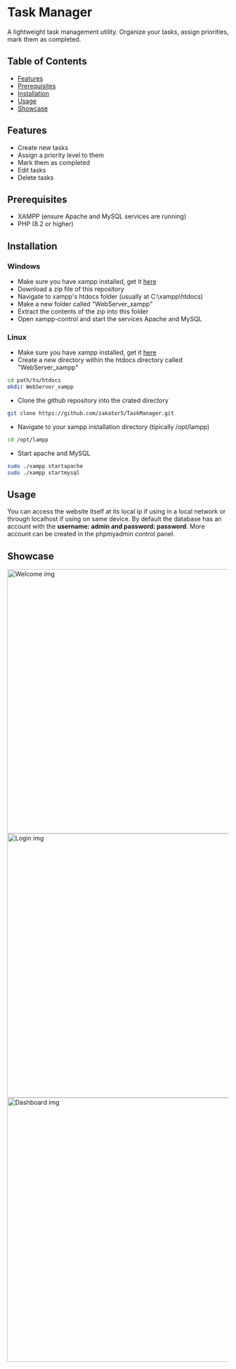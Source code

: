 # Task Manager

A lightweight task management utility. Organize your tasks, assign priorities, mark them as completed.

## Table of Contents

- [Features](#features)
- [Prerequisites](#prerequisites)
- [Installation](#installation)
- [Usage](#usage)
- [Showcase](#showcase)

## Features

- Create new tasks
- Assign a priority level to them
- Mark them as completed
- Edit tasks
- Delete tasks

## Prerequisites

- XAMPP (ensure Apache and MySQL services are running)
- PHP (8.2 or higher)

## Installation

### Windows

- Make sure you have xampp installed, get it [here](https://www.apachefriends.org)
- Download a zip file of this repository
- Navigate to xampp's htdocs folder (usually at C:\xampp\htdocs)
- Make a new folder called "WebServer_xampp"
- Extract the contents of the zip into this folder
- Open xampp-control and start the services Apache and MySQL

### Linux

- Make sure you have xampp installed, get it [here](https://www.apachefriends.org)
- Create a new directory within the htdocs directory called "WebServer_xampp"
```bash
cd path/to/htdocs
mkdir WebServer_xampp
```

- Clone the github repository into the crated directory
```bash
git clone https://github.com/zakater5/TaskManager.git
```

- Navigate to your xampp installation directory (tipically /opt/lampp)
```bash
cd /opt/lampp
```

- Start apache and MySQL
```bash
sudo ./xampp startapache
sudo ./xampp startmysql
```

## Usage
You can access the website itself at its local ip if using in a local network or through localhost if using on same device.
By default the database has an account with the **username: admin and password: password**.
More account can be created in the phpmyadmin control panel.

## Showcase
<img src="https://i.imgur.com/WAY2X69.png" alt="Welcome img" width="600"/>
<img src="https://i.imgur.com/yT0SITO.png" alt="Login img" width="600"/>
<img src="https://i.imgur.com/mfGUTpY.png" alt="Dashboard img" width="600"/>

